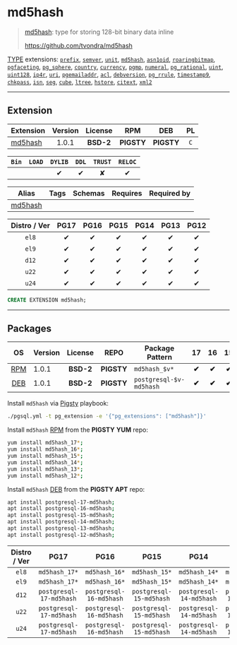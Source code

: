 # md5hash


> [md5hash](https://github.com/tvondra/md5hash): type for storing 128-bit binary data inline
>
> https://github.com/tvondra/md5hash





[TYPE](/type) extensions: [`prefix`](/prefix), [`semver`](/semver), [`unit`](/unit), [`md5hash`](/md5hash), [`asn1oid`](/asn1oid), [`roaringbitmap`](/roaringbitmap), [`pgfaceting`](/pgfaceting), [`pg_sphere`](/pg_sphere), [`country`](/country), [`currency`](/currency), [`pgmp`](/pgmp), [`numeral`](/numeral), [`pg_rational`](/pg_rational), [`uint`](/uint), [`uint128`](/uint128), [`ip4r`](/ip4r), [`uri`](/uri), [`pgemailaddr`](/pgemailaddr), [`acl`](/acl), [`debversion`](/debversion), [`pg_rrule`](/pg_rrule), [`timestamp9`](/timestamp9), [`chkpass`](/chkpass), [`isn`](/isn), [`seg`](/seg), [`cube`](/cube), [`ltree`](/ltree), [`hstore`](/hstore), [`citext`](/citext), [`xml2`](/xml2)


-------
## Extension


| Extension | Version | License | RPM | DEB | PL |
|-----------|:-------:|:-------:|:---:|:---:|:--:|
| [md5hash](https://github.com/tvondra/md5hash) | 1.0.1 | **<span class="tcblue">BSD-2</span>** | **<span class="tcwarn">PIGSTY</span>** | **<span class="tcwarn">PIGSTY</span>** | `C` |



| `Bin` | `LOAD` | `DYLIB` | `DDL` | `TRUST` | `RELOC` |
|:-----:|:------:|:-------:|:-----:|:-------:|:-------:|
|  |  | <span class="tcblue">✔</span> | <span class="tcblue">✔</span> | <span class="tcwarn">✘</span> | <span class="tcblue">✔</span> |



| Alias | Tags | Schemas | Requires | Required by |
|-------|------|---------|----------|-------------|
| [md5hash](/md5hash) |  |  |  |  |



| Distro / Ver | PG17 | PG16 | PG15 | PG14 | PG13 | PG12 |
|:------------:|:----:|:----:|:----:|:----:|:----:|:----:|
| `el8` | <span class="tcblue">✔</span> | <span class="tcblue">✔</span> | <span class="tcblue">✔</span> | <span class="tcblue">✔</span> | <span class="tcblue">✔</span> | <span class="tcblue">✔</span> |
| `el9` | <span class="tcblue">✔</span> | <span class="tcblue">✔</span> | <span class="tcblue">✔</span> | <span class="tcblue">✔</span> | <span class="tcblue">✔</span> | <span class="tcblue">✔</span> |
| `d12` | <span class="tcblue">✔</span> | <span class="tcblue">✔</span> | <span class="tcblue">✔</span> | <span class="tcblue">✔</span> | <span class="tcblue">✔</span> | <span class="tcblue">✔</span> |
| `u22` | <span class="tcblue">✔</span> | <span class="tcblue">✔</span> | <span class="tcblue">✔</span> | <span class="tcblue">✔</span> | <span class="tcblue">✔</span> | <span class="tcblue">✔</span> |
| `u24` | <span class="tcblue">✔</span> | <span class="tcblue">✔</span> | <span class="tcblue">✔</span> | <span class="tcblue">✔</span> | <span class="tcblue">✔</span> | <span class="tcblue">✔</span> |





```sql
CREATE EXTENSION md5hash;
```

-----------


## Packages


| OS | Version | License | REPO | Package Pattern | 17 | 16 | 15 | 14 | 13 | 12 | Dependency |
|:--:|---------|:-------:|:----:|-----------------|:--:|:--:|:--:|:--:|:--:|:--:|------------|
| [RPM](/rpm) | 1.0.1 | **<span class="tcblue">BSD-2</span>** | **<span class="tcwarn">PIGSTY</span>** | `md5hash_$v*` | **<span class="tcwarn">✔</span>** | **<span class="tcwarn">✔</span>** | **<span class="tcwarn">✔</span>** | **<span class="tcwarn">✔</span>** | **<span class="tcwarn">✔</span>** | **<span class="tcwarn">✔</span>** |  |
| [DEB](/deb) | 1.0.1 | **<span class="tcblue">BSD-2</span>** | **<span class="tcwarn">PIGSTY</span>** | `postgresql-$v-md5hash` | **<span class="tcwarn">✔</span>** | **<span class="tcwarn">✔</span>** | **<span class="tcwarn">✔</span>** | **<span class="tcwarn">✔</span>** | **<span class="tcwarn">✔</span>** | **<span class="tcwarn">✔</span>** |  |



Install `md5hash` via [Pigsty](https://pigsty.io/docs/pgext/usage/install/) playbook:

```bash
./pgsql.yml -t pg_extension -e '{"pg_extensions": ["md5hash"]}'
```


Install `md5hash` [RPM](/rpm) from the **<span class="tcwarn">PIGSTY</span>** **YUM** repo:

```bash
yum install md5hash_17*;
yum install md5hash_16*;
yum install md5hash_15*;
yum install md5hash_14*;
yum install md5hash_13*;
yum install md5hash_12*;
```


Install `md5hash` [DEB](/deb) from the **<span class="tcwarn">PIGSTY</span>** **APT** repo:

```bash
apt install postgresql-17-md5hash;
apt install postgresql-16-md5hash;
apt install postgresql-15-md5hash;
apt install postgresql-14-md5hash;
apt install postgresql-13-md5hash;
apt install postgresql-12-md5hash;
```




| Distro / Ver | PG17 | PG16 | PG15 | PG14 | PG13 | PG12 |
|:------------:|:----:|:----:|:----:|:----:|:----:|:----:|
| `el8` | `md5hash_17*` | `md5hash_16*` | `md5hash_15*` | `md5hash_14*` | `md5hash_13*` | `md5hash_12*` |
| `el9` | `md5hash_17*` | `md5hash_16*` | `md5hash_15*` | `md5hash_14*` | `md5hash_13*` | `md5hash_12*` |
| `d12` | `postgresql-17-md5hash` | `postgresql-16-md5hash` | `postgresql-15-md5hash` | `postgresql-14-md5hash` | `postgresql-13-md5hash` | `postgresql-12-md5hash` |
| `u22` | `postgresql-17-md5hash` | `postgresql-16-md5hash` | `postgresql-15-md5hash` | `postgresql-14-md5hash` | `postgresql-13-md5hash` | `postgresql-12-md5hash` |
| `u24` | `postgresql-17-md5hash` | `postgresql-16-md5hash` | `postgresql-15-md5hash` | `postgresql-14-md5hash` | `postgresql-13-md5hash` | `postgresql-12-md5hash` |





